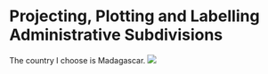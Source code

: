 # Projecting, Plotting and Labelling Administrative Subdivisions
The country I choose is Madagascar.
![]("Madagascar.png")
